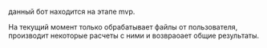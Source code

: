 данный бот находится на этапе mvp. 

На текущий момент только обрабатывает файлы от пользователя, производит некоторые расчеты с ними и возвраoает общие результаты.
